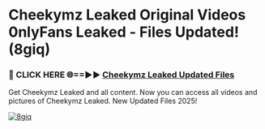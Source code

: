 # Cheekymz Leaked Original Videos 0nlyFans Leaked - Files Updated! (8giq)

<h3>🔴 CLICK HERE 🌐==►► <a href="https://tinyurl.com/2m67pmp6" rel="nofollow">Cheekymz Leaked Updated Files</a></h3>

Get Cheekymz Leaked and all content. Now you can access all videos and pictures of Cheekymz Leaked. New Updated Files 2025!

[![8giq](https://i.imgur.com/H4QAA4z.gif)](https://tinyurl.com/2m67pmp6)